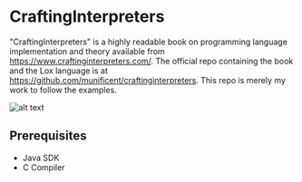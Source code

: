 # CraftingInterpreters

"CraftingInterpreters" is a highly readable book on programming language implementation and theory available from https://www.craftinginterpreters.com/. The official repo containing the book and the Lox language is at https://github.com/munificent/craftinginterpreters. This repo is merely my work to follow the examples.

![alt text](Lox.jpg?raw=true "Lox at The White House Restaurant in Atlanta, GA")

## Prerequisites

* Java SDK
* C Compiler
